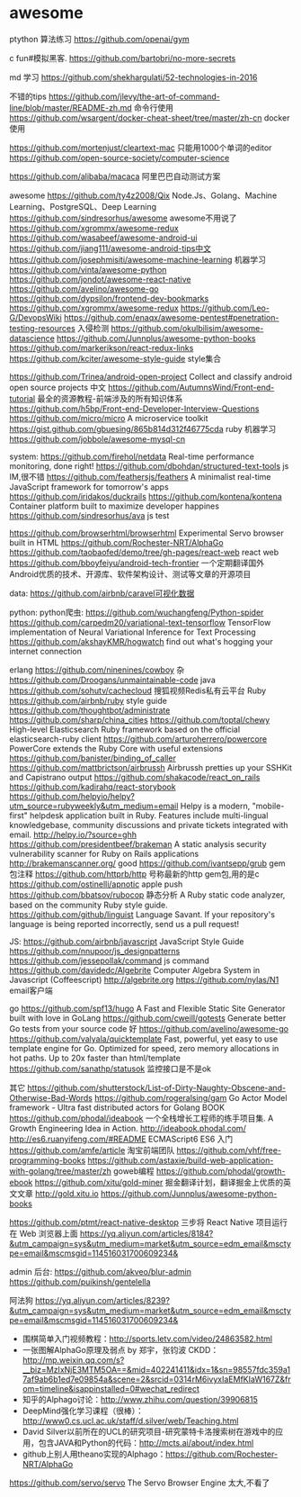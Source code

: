 awesome
======

ptython 算法练习 https://github.com/openai/gym

c fun#模拟黑客. https://github.com/bartobri/no-more-secrets

md 学习 https://github.com/shekhargulati/52-technologies-in-2016


不错的tips
https://github.com/jlevy/the-art-of-command-line/blob/master/README-zh.md 命令行使用
https://github.com/wsargent/docker-cheat-sheet/tree/master/zh-cn docker使用

https://github.com/mortenjust/cleartext-mac  只能用1000个单词的editor
https://github.com/open-source-society/computer-science

https://github.com/alibaba/macaca 阿里巴巴自动测试方案

awesome
https://github.com/ty4z2008/Qix Node.Js、Golang、Machine Learning、PostgreSQL、Deep Learning
https://github.com/sindresorhus/awesome awesome不用说了
https://github.com/xgrommx/awesome-redux
https://github.com/wasabeef/awesome-android-ui
https://github.com/jiang111/awesome-android-tips中文
https://github.com/josephmisiti/awesome-machine-learning  机器学习
https://github.com/vinta/awesome-python
https://github.com/jondot/awesome-react-native
https://github.com/avelino/awesome-go
https://github.com/dypsilon/frontend-dev-bookmarks
https://github.com/xgrommx/awesome-redux
https://github.com/Leo-G/DevopsWiki
https://github.com/enaqx/awesome-pentest#penetration-testing-resources 入侵检测
https://github.com/okulbilisim/awesome-datascience
https://github.com/Junnplus/awesome-python-books
https://github.com/markerikson/react-redux-links
https://github.com/kciter/awesome-style-guide style集合

https://github.com/Trinea/android-open-project Collect and classify android open source projects 中文
https://github.com/AutumnsWind/Front-end-tutorial 最全的资源教程-前端涉及的所有知识体系
https://github.com/h5bp/Front-end-Developer-Interview-Questions
https://github.com/micro/micro A microservice toolkit
https://gist.github.com/gbuesing/865b814d312f46775cda ruby 机器学习
https://github.com/jobbole/awesome-mysql-cn

system:
https://github.com/firehol/netdata Real-time performance monitoring, done right!
https://github.com/dbohdan/structured-text-tools
js IM,很不错
https://github.com/feathersjs/feathers A minimalist real-time JavaScript framework for tomorrow's apps
https://github.com/iridakos/duckrails
https://github.com/kontena/kontena Container platform built to maximize developer happines
https://github.com/sindresorhus/ava js test

https://github.com/browserhtml/browserhtml Experimental Servo browser built in HTML
https://github.com/Rochester-NRT/AlphaGo
https://github.com/taobaofed/demo/tree/gh-pages/react-web  react web
https://github.com/bboyfeiyu/android-tech-frontier  一个定期翻译国外Android优质的技术、开源库、软件架构设计、测试等文章的开源项目

data:
https://github.com/airbnb/caravel可视化数据

python:
python爬虫:
https://github.com/wuchangfeng/Python-spider
https://github.com/carpedm20/variational-text-tensorflow  TensorFlow implementation of Neural Variational Inference for Text Processing
https://github.com/akshayKMR/hogwatch  find out what's hogging your internet connection

erlang
https://github.com/ninenines/cowboy
杂
https://github.com/Droogans/unmaintainable-code
java
https://github.com/sohutv/cachecloud 搜狐视频Redis私有云平台
Ruby
https://github.com/airbnb/ruby  style guide
https://github.com/thoughtbot/administrate
https://github.com/sharp/china_cities
https://github.com/toptal/chewy   High-level Elasticsearch Ruby framework based on the official elasticsearch-ruby client
https://github.com/arturoherrero/powercore PowerCore extends the Ruby Core with useful extensions
https://github.com/banister/binding_of_caller
https://github.com/mattbrictson/airbrussh Airbrussh pretties up your SSHKit and Capistrano output
https://github.com/shakacode/react_on_rails
https://github.com/kadirahq/react-storybook
https://github.com/helpyio/helpy?utm_source=rubyweekly&utm_medium=email Helpy is a modern, "mobile-first" helpdesk application built in Ruby. Features include multi-lingual knowledgebase, community discussions and private tickets integrated with email. http://helpy.io/?source=ghh
https://github.com/presidentbeef/brakeman A static analysis security vulnerability scanner for Ruby on Rails applications http://brakemanscanner.org/ good
https://github.com/ivantsepp/grub gem包注释
https://github.com/httprb/http 号称最新的http gem包,用的是c
https://github.com/ostinelli/apnotic apple push
https://github.com/bbatsov/rubocop 静态分析 A Ruby static code analyzer, based on the community Ruby style guide.
https://github.com/github/linguist Language Savant. If your repository's language is being reported incorrectly, send us a pull request!

JS:
https://github.com/airbnb/javascript JavaScript Style Guide
https://github.com/nnupoor/js_designpatterns
https://github.com/jessepollak/command js command
https://github.com/davidedc/Algebrite   Computer Algebra System in Javascript (Coffeescript) http://algebrite.org
https://github.com/nylas/N1 email客户端

go
https://github.com/spf13/hugo A Fast and Flexible Static Site Generator built with love in GoLang
https://github.com/cweill/gotests Generate better Go tests from your source code 好
https://github.com/avelino/awesome-go
https://github.com/valyala/quicktemplate Fast, powerful, yet easy to use template engine for Go. Optimized for speed, zero memory allocations in hot paths. Up to 20x faster than html/template
https://github.com/sanathp/statusok 监控接口是不是ok

其它
https://github.com/shutterstock/List-of-Dirty-Naughty-Obscene-and-Otherwise-Bad-Words
https://github.com/rogeralsing/gam Go Actor Model framework - Ultra fast distributed actors for Golang
BOOK
https://github.com/phodal/ideabook 一个全栈增长工程师的练手项目集. A Growth Engineering Idea in Action. http://ideabook.phodal.com/
http://es6.ruanyifeng.com/#README ECMAScript6 ES6 入门
https://github.com/amfe/article 淘宝前端团队
https://github.com/vhf/free-programming-books
https://github.com/astaxie/build-web-application-with-golang/tree/master/zh goweb编程
https://github.com/phodal/growth-ebook
https://github.com/xitu/gold-miner 掘金翻译计划，翻译掘金上优质的英文文章 http://gold.xitu.io
https://github.com/Junnplus/awesome-python-books

https://github.com/ptmt/react-native-desktop
三步将 React Native 项目运行在 Web 浏览器上面
https://yq.aliyun.com/articles/8184?&utm_campaign=sys&utm_medium=market&utm_source=edm_email&msctype=email&mscmsgid=114516031700609234&

admin 后台:
https://github.com/akveo/blur-admin
https://github.com/puikinsh/gentelella

阿法狗
https://yq.aliyun.com/articles/8239?&utm_campaign=sys&utm_medium=market&utm_source=edm_email&msctype=email&mscmsgid=114516031700609234&

- 围棋简单入门视频教程：http://sports.letv.com/video/24863582.html
- 一张图解AlphaGo原理及弱点 by 郑宇，张钧波 CKDD：http://mp.weixin.qq.com/s?__biz=MzIxNjE3MTM5OA==&mid=402241411&idx=1&sn=98557fdc359a17af9ab6b1ed7e09854a&scene=2&srcid=0314rM6ivyxIaEMfKIaW167Z&from=timeline&isappinstalled=0#wechat_redirect
- 知乎的Alphago讨论：http://www.zhihu.com/question/39906815
- DeepMind强化学习课程（很棒）：http://www0.cs.ucl.ac.uk/staff/d.silver/web/Teaching.html
- David Silver以前所在的UCL的研究项目-研究蒙特卡洛搜索树在游戏中的应用，包含JAVA和Python的代码：http://mcts.ai/about/index.html
- github上别人用theano实现的Alphago：https://github.com/Rochester-NRT/AlphaGo

https://github.com/servo/servo The Servo Browser Engine 太大,不看了
